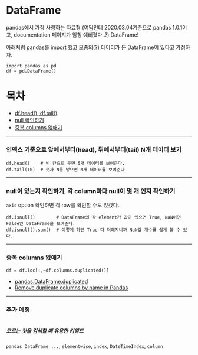 # DataFrame

pandas에서 가장 사랑하는 자료형 (여담인데 2020.03.04기준으로 pandas 1.0.1이고, documentation 페이지가 엄청 예뻐졌다..?)
DataFrame! 

아래처럼 pandas를 import 했고 모종의(?) 데이터가 든 DataFrame이 있다고 가정하자.
```python3
import pandas as pd
df = pd.DataFrame()
```

# 목차
- [df.head(), df.tail()](#head-tail)
- [null 확인하기](#check-null)
- [중복 columns 없애기](#remove-dupl-cols)



* * *
### 인덱스 기준으로 앞에서부터(**head**), 뒤에서부터(**tail**) N개 데이터 보기 <a id="head-tail"></a>
```python3
df.head()    # 빈 칸으로 두면 5개 데이터를 보여준다.
df.tail(10)  # 숫자 N을 넣으면 N개 데이터를 보여준다.
```

* * *
### null이 있는지 확인하기, 각 column마다 null이 몇 개 인지 확인하기 <a id="check-null"></a>
```axis``` option 확인하면 각 row를 확인할 수도 있겠다. 
```python3
df.isnull()        # DataFrame의 각 element가 값이 있으면 True, NaN이면 False인 DataFrame을 보여준다.
df.isnull().sum()  # 이렇게 하면 True 다 더해지니까 NaN값 개수를 쉽게 볼 수 있다.
```

* * *
### 중복 columns 없애기 <a id="remove-dupl-cols"></a>
```python3
df = df.loc[:,~df.columns.duplicated()]
 ```
- [pandas.DataFrame.duplicated](https://pandas.pydata.org/pandas-docs/stable/reference/api/pandas.DataFrame.duplicated.html)
- [Remove duplicate columns by name in Pandas](https://www.interviewqs.com/ddi_code_snippets/remove_duplicate_cols)

* * *
### 추가 예정 <a id="tagname"></a>
```python3
```
    
    
    
##### 모르는 것을 검색할 때 유용한 키워드
 ``` pandas DataFrame ... ```, ```elementwise```, ```index```, ```DateTimeIndex```,  ```column```

